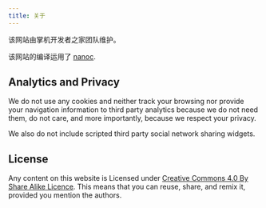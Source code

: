 ```yaml
---
title: 关于
---
```


该网站由掌机开发者之家团队维护。

该网站的编译运用了 [nanoc](http://nanoc.ws/).

## Analytics and Privacy

We do not use any cookies and neither track your browsing nor provide
your navigation information to third party analytics because we do not
need them, do not care, and more importantly, because we respect your
privacy.

We also do not include scripted third party social network sharing widgets.

## License

Any content on this website is Licensed under 
[Creative Commons 4.0 By Share Alike Licence](http://creativecommons.org/licenses/by-sa/4.0/).
This means that you can reuse, share, and remix it, provided you mention the authors.